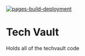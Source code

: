 [![pages-build-deployment](https://github.com/Juler-Sites/techvault/actions/workflows/pages/pages-build-deployment/badge.svg?branch=release%2Fproduction)](https://github.com/Juler-Sites/techvault/actions/workflows/pages/pages-build-deployment)
# Tech Vault
Holds all of the techvault code
